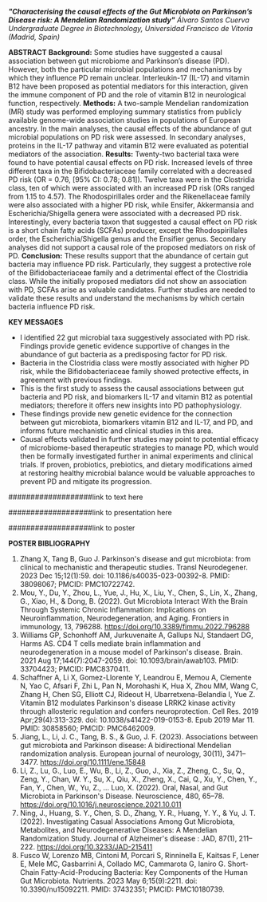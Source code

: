 ***"Characterising the causal effects of the Gut Microbiota on Parkinson’s Disease risk: A Mendelian Randomization study"***
*Álvaro Santos Cuerva*
*Undergraduate Degree in Biotechnology, Universidad Francisco de Vitoria (Madrid, Spain)*

**ABSTRACT**
**Background:** Some studies have suggested a causal association between gut microbiome and Parkinson’s disease (PD). However, both the particular microbial populations and mechanisms by which they influence PD remain unclear. Interleukin-17 (IL-17) and vitamin B12 have been proposed as potential mediators for this interaction, given the immune component of PD and the role of vitamin B12 in neurological function, respectively.
**Methods:** A two-sample Mendelian randomization (MR) study was performed employing summary statistics from publicly available genome-wide association studies in populations of European ancestry. In the main analyses, the causal effects of the abundance of gut microbial populations on PD risk were assessed. In secondary analyses, proteins in the IL-17 pathway and vitamin B12 were evaluated as potential mediators of the association.
**Results:** Twenty-two bacterial taxa were found to have potential causal effects on PD risk. Increased levels of three different taxa in the Bifidobacteriaceae family correlated with a decreased PD risk (OR = 0.76, [95% CI: 0.78; 0.81]). Twelve taxa were in the Clostridia class, ten of which were associated with an increased PD risk (ORs ranged from 1.15 to 4.57). The Rhodospirillales order and the Rikenellaceae family were also associated with a higher PD risk, while Ensifer, Akkermansia and Escherichia/Shigella genera were associated with a decreased PD risk. Interestingly, every bacteria taxon that suggested a causal effect on PD risk is a short chain fatty acids (SCFAs) producer, except the Rhodospirillales order, the Escherichia/Shigella genus and the Ensifier genus. Secondary analyses did not support a causal role of the proposed mediators on risk of PD.
**Conclusion:** These results support that the abundance of certain gut bacteria may influence PD risk. Particularly, they suggest a protective role of the Bifidobacteriaceae family and a detrimental effect of the Clostridia class. While the initially proposed mediators did not show an association with PD, SCFAs arise as valuable candidates. Further studies are needed to validate these results and understand the mechanisms by which certain bacteria influence PD risk.

**KEY MESSAGES**
- I identified 22 gut microbial taxa suggestively associated with PD risk. Findings provide genetic evidence supportive of changes in the abundance of gut bacteria as a predisposing factor for PD risk. 
- Bacteria in the Clostridia class were mostly associated with higher PD risk, while the Bifidobacteriaceae family showed protective effects, in agreement with previous findings. 
- This is the first study to assess the causal associations between gut bacteria and PD risk, and biomarkers IL-17 and vitamin B12 as potential mediators; therefore it offers new insights into PD pathophysiology. 
- These findings provide new genetic evidence for the connection between gut microbiota, biomarkers vitamin B12 and IL-17, and PD, and informs future mechanistic and clinical studies in this area. 
- Causal effects validated in further studies may point to potential efficacy of microbiome-based therapeutic strategies to manage PD, which would then be formally investigated further in animal experiments and clinical trials. If proven, probiotics, prebiotics, and dietary modifications aimed at restoring healthy microbial balance would be valuable approaches to prevent PD and mitigate its progression.

###################link to text here

###################link to presentation here

###################link to poster

**POSTER BIBLIOGRAPHY**
1) Zhang X, Tang B, Guo J. Parkinson's disease and gut microbiota: from clinical to mechanistic and therapeutic studies. Transl Neurodegener. 2023 Dec 15;12(1):59. doi: 10.1186/s40035-023-00392-8. PMID: 38098067; PMCID: PMC10722742.
2) Mou, Y., Du, Y., Zhou, L., Yue, J., Hu, X., Liu, Y., Chen, S., Lin, X., Zhang, G., Xiao, H., & Dong, B. (2022). Gut Microbiota Interact With the Brain Through Systemic Chronic Inflammation: Implications on Neuroinflammation, Neurodegeneration, and Aging. Frontiers in immunology, 13, 796288. https://doi.org/10.3389/fimmu.2022.796288
3) Williams GP, Schonhoff AM, Jurkuvenaite A, Gallups NJ, Standaert DG, Harms AS. CD4 T cells mediate brain inflammation and neurodegeneration in a mouse model of Parkinson's disease. Brain. 2021 Aug 17;144(7):2047-2059. doi: 10.1093/brain/awab103. PMID: 33704423; PMCID: PMC8370411.
4) Schaffner A, Li X, Gomez-Llorente Y, Leandrou E, Memou A, Clemente N, Yao C, Afsari F, Zhi L, Pan N, Morohashi K, Hua X, Zhou MM, Wang C, Zhang H, Chen SG, Elliott CJ, Rideout H, Ubarretxena-Belandia I, Yue Z. Vitamin B12 modulates Parkinson's disease LRRK2 kinase activity through allosteric regulation and confers neuroprotection. Cell Res. 2019 Apr;29(4):313-329. doi: 10.1038/s41422-019-0153-8. Epub 2019 Mar 11. PMID: 30858560; PMCID: PMC6462009.
5) Jiang, L., Li, J. C., Tang, B. S., & Guo, J. F. (2023). Associations between gut microbiota and Parkinson disease: A bidirectional Mendelian randomization analysis. European journal of neurology, 30(11), 3471–3477. https://doi.org/10.1111/ene.15848
6) Li, Z., Lu, G., Luo, E., Wu, B., Li, Z., Guo, J., Xia, Z., Zheng, C., Su, Q., Zeng, Y., Chan, W. Y., Su, X., Qiu, X., Zheng, X., Cai, Q., Xu, Y., Chen, Y., Fan, Y., Chen, W., Yu, Z., … Luo, X. (2022). Oral, Nasal, and Gut Microbiota in Parkinson's Disease. Neuroscience, 480, 65–78. https://doi.org/10.1016/j.neuroscience.2021.10.011
7) Ning, J., Huang, S. Y., Chen, S. D., Zhang, Y. R., Huang, Y. Y., & Yu, J. T. (2022). Investigating Casual Associations Among Gut Microbiota, Metabolites, and Neurodegenerative Diseases: A Mendelian Randomization Study. Journal of Alzheimer's disease : JAD, 87(1), 211–222. https://doi.org/10.3233/JAD-215411
8) Fusco W, Lorenzo MB, Cintoni M, Porcari S, Rinninella E, Kaitsas F, Lener E, Mele MC, Gasbarrini A, Collado MC, Cammarota G, Ianiro G. Short-Chain Fatty-Acid-Producing Bacteria: Key Components of the Human Gut Microbiota. Nutrients. 2023 May 6;15(9):2211. doi: 10.3390/nu15092211. PMID: 37432351; PMCID: PMC10180739.
